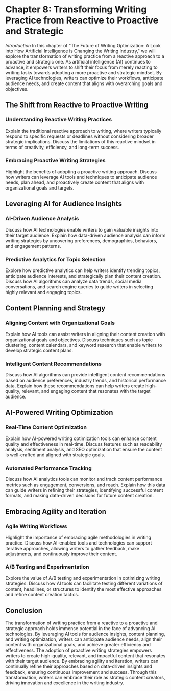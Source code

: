 Chapter 8: Transforming Writing Practice from Reactive to Proactive and Strategic
=================================================================================

*Introduction* In this chapter of "The Future of Writing Optimization: A Look into How Artificial Intelligence is Changing the Writing Industry," we will explore the transformation of writing practice from a reactive approach to a proactive and strategic one. As artificial intelligence (AI) continues to advance, it empowers writers to shift their focus from merely reacting to writing tasks towards adopting a more proactive and strategic mindset. By leveraging AI technologies, writers can optimize their workflows, anticipate audience needs, and create content that aligns with overarching goals and objectives.

The Shift from Reactive to Proactive Writing
--------------------------------------------

### Understanding Reactive Writing Practices

Explain the traditional reactive approach to writing, where writers typically respond to specific requests or deadlines without considering broader strategic implications. Discuss the limitations of this reactive mindset in terms of creativity, efficiency, and long-term success.

### Embracing Proactive Writing Strategies

Highlight the benefits of adopting a proactive writing approach. Discuss how writers can leverage AI tools and techniques to anticipate audience needs, plan ahead, and proactively create content that aligns with organizational goals and targets.

Leveraging AI for Audience Insights
-----------------------------------

### AI-Driven Audience Analysis

Discuss how AI technologies enable writers to gain valuable insights into their target audience. Explain how data-driven audience analysis can inform writing strategies by uncovering preferences, demographics, behaviors, and engagement patterns.

### Predictive Analytics for Topic Selection

Explore how predictive analytics can help writers identify trending topics, anticipate audience interests, and strategically plan their content creation. Discuss how AI algorithms can analyze data trends, social media conversations, and search engine queries to guide writers in selecting highly relevant and engaging topics.

Content Planning and Strategy
-----------------------------

### Aligning Content with Organizational Goals

Explain how AI tools can assist writers in aligning their content creation with organizational goals and objectives. Discuss techniques such as topic clustering, content calendars, and keyword research that enable writers to develop strategic content plans.

### Intelligent Content Recommendations

Discuss how AI algorithms can provide intelligent content recommendations based on audience preferences, industry trends, and historical performance data. Explain how these recommendations can help writers create high-quality, relevant, and engaging content that resonates with the target audience.

AI-Powered Writing Optimization
-------------------------------

### Real-Time Content Optimization

Explain how AI-powered writing optimization tools can enhance content quality and effectiveness in real-time. Discuss features such as readability analysis, sentiment analysis, and SEO optimization that ensure the content is well-crafted and aligned with strategic goals.

### Automated Performance Tracking

Discuss how AI analytics tools can monitor and track content performance metrics such as engagement, conversions, and reach. Explain how this data can guide writers in refining their strategies, identifying successful content formats, and making data-driven decisions for future content creation.

Embracing Agility and Iteration
-------------------------------

### Agile Writing Workflows

Highlight the importance of embracing agile methodologies in writing practice. Discuss how AI-enabled tools and technologies can support iterative approaches, allowing writers to gather feedback, make adjustments, and continuously improve their content.

### A/B Testing and Experimentation

Explore the value of A/B testing and experimentation in optimizing writing strategies. Discuss how AI tools can facilitate testing different variations of content, headlines, or structures to identify the most effective approaches and refine content creation tactics.

Conclusion
----------

The transformation of writing practice from a reactive to a proactive and strategic approach holds immense potential in the face of advancing AI technologies. By leveraging AI tools for audience insights, content planning, and writing optimization, writers can anticipate audience needs, align their content with organizational goals, and achieve greater efficiency and effectiveness. The adoption of proactive writing strategies empowers writers to create high-quality, relevant, and impactful content that resonates with their target audience. By embracing agility and iteration, writers can continually refine their approaches based on data-driven insights and feedback, ensuring continuous improvement and success. Through this transformation, writers can embrace their role as strategic content creators, driving innovation and excellence in the writing industry.
